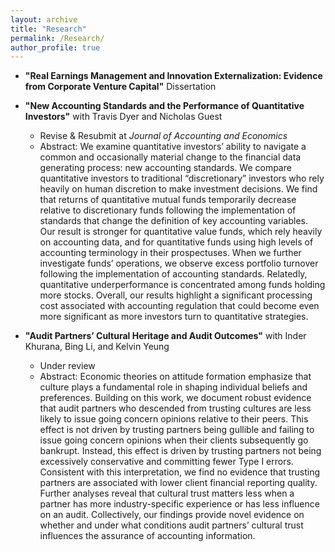 ```yaml
---
layout: archive
title: "Research"
permalink: /Research/
author_profile: true
---
```



* **"Real Earnings Management and Innovation Externalization: Evidence from Corporate Venture Capital"** Dissertation

* **"New Accounting Standards and the Performance of Quantitative Investors"** with Travis Dyer and Nicholas Guest
  * Revise & Resubmit at *Journal of Accounting and Economics*
  * Abstract: We examine quantitative investors’ ability to navigate a common and occasionally material change to the financial data generating process: new accounting standards. We compare quantitative investors to traditional “discretionary” investors who rely heavily on human discretion to make investment decisions. We find that returns of quantitative mutual funds temporarily decrease relative to discretionary funds following the implementation of standards that change the definition of key accounting variables. Our result is stronger for quantitative value funds, which rely heavily on accounting data, and for quantitative funds using high levels of accounting terminology in their prospectuses. When we further investigate funds’ operations, we observe excess portfolio turnover following the implementation of accounting standards. Relatedly, quantitative underperformance is concentrated among funds holding more stocks. Overall, our results highlight a significant processing cost associated with accounting regulation that could become even more significant as more investors turn to quantitative strategies.


* **"Audit Partners’ Cultural Heritage and Audit Outcomes"** with Inder Khurana, Bing Li, and Kelvin Yeung
  * Under review
  * Abstract: Economic theories on attitude formation emphasize that culture plays a fundamental role in shaping individual beliefs and preferences. Building on this work, we document robust evidence that audit partners who descended from trusting cultures are less likely to issue going concern opinions relative to their peers. This effect is not driven by trusting partners being gullible and failing to issue going concern opinions when their clients subsequently go bankrupt. Instead, this effect is driven by trusting partners not being excessively conservative and committing fewer Type I errors. Consistent with this interpretation, we find no evidence that trusting partners are associated with lower client financial reporting quality. Further analyses reveal that cultural trust matters less when a partner has more industry-specific experience or has less influence on an audit. Collectively, our findings provide novel evidence on whether and under what conditions audit partners’ cultural trust influences the assurance of accounting information.
